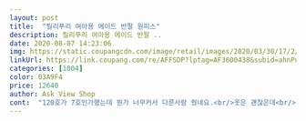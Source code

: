```yaml
---
layout: post 
title:  "릴리푸리 여아용 에이드 반팔 원피스" 
description: 릴리푸리 여아용 에이드 반팔 ..
date: 2020-08-07 14:23:06 
img: https://static.coupangcdn.com/image/retail/images/2020/03/30/17/2/8270b851-ffa5-47e8-9036-8b88bd71fea9.jpg 
linkUrl: https://link.coupang.com/re/AFFSDP?lptag=AF3600438&subid=ahnPublicAsk&pageKey=1419122315&itemId=2456774740&vendorItemId=70450317450&traceid=V0-113-1a48fb79907132d5 
categories: [1004] 
color: 03A9F4 
price: 12640 
author: Ask View Shop 
cont:  "120호가 7호인가했는데 뭔가 너무커서 다른사람 줬네요.<br/>옷은 괜찮은데<br/>140이작은듯해서ㅜㅜ 근데 혹시나하고 주문했는데<br/>6천원대구입<br/>끼지않코 좋아욧!!!릴리푸리원피스 잘입혔는데<br/>너무 이뻐요7살통통통 아이 140잘받아요<br/>너무 이쁘게 잘맞아요<br/>우리애기한테 좀커서용 ㅜㅜ 아쉽네요<br/>우와 생각보다 이뻐요<br/>펀칭되어 있어 시원하니 좋네요^^♡<br/>" 
---
```

